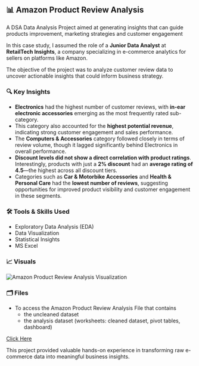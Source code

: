 ## 📊 Amazon Product Review Analysis
A DSA Data Analysis Project aimed at generating insights that can guide products improvement, marketing strategies and customer engagement

In this case study, I assumed the role of a **Junior Data Analyst** at **RetailTech Insights**, a company specializing in e-commerce analytics for sellers on platforms like Amazon.

The objective of the project was to analyze customer review data to uncover actionable insights that could inform business strategy.

### 🔍 Key Insights

- **Electronics** had the highest number of customer reviews, with **in-ear electronic accessories** emerging as the most frequently rated sub-category.
- This category also accounted for the **highest potential revenue**, indicating strong customer engagement and sales performance.
- The **Computers & Accessories** category followed closely in terms of review volume, though it lagged significantly behind Electronics in overall performance.
- **Discount levels did not show a direct correlation with product ratings**. Interestingly, products with just a **2% discount** had an **average rating of 4.5**—the highest across all discount tiers.
- Categories such as **Car & Motorbike Accessories** and **Health & Personal Care** had the **lowest number of reviews**, suggesting opportunities for improved product visibility and customer engagement in these segments.

### 🛠️ Tools & Skills Used

- Exploratory Data Analysis (EDA)
- Data Visualization
- Statistical Insights
-  MS Excel


### 📈 Visuals
![Amazon Product Review Analysis Visualization](https://github.com/user-attachments/assets/7a22d14a-6caa-4a1d-8e3a-89c805545296)

### 🗂️ Files
- To access the Amazon Product Review Analysis File that contains
  - the uncleaned dataset
  - the analysis dataset (worksheets: cleaned dataset, pivot tables, dashboard)

[Click Here](https://drive.google.com/drive/folders/1pI7XQBRcIRKvOsF_uUBHMTSZFzBzAqa-)


This project provided valuable hands-on experience in transforming raw e-commerce data into meaningful business insights.
